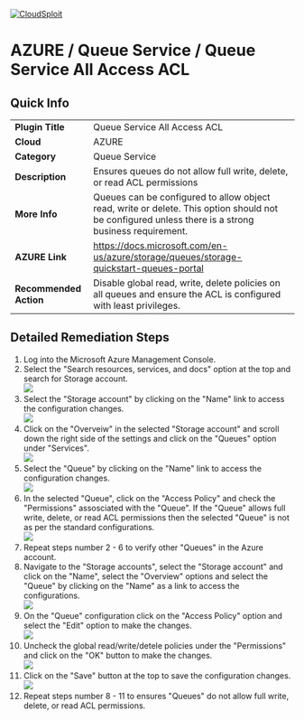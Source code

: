 [![CloudSploit](https://cloudsploit.com/img/logo-new-big-text-100.png "CloudSploit")](https://cloudsploit.com)

# AZURE / Queue Service / Queue Service All Access ACL

## Quick Info

| | |
|-|-|
| **Plugin Title** | Queue Service All Access ACL |
| **Cloud** | AZURE |
| **Category** | Queue Service |
| **Description** | Ensures queues do not allow full write, delete, or read ACL permissions |
| **More Info** | Queues can be configured to allow object read, write or delete. This option should not be configured unless there is a strong business requirement. |
| **AZURE Link** | https://docs.microsoft.com/en-us/azure/storage/queues/storage-quickstart-queues-portal |
| **Recommended Action** | Disable global read, write, delete policies on all queues and ensure the ACL is configured with least privileges. |

## Detailed Remediation Steps

1. Log into the Microsoft Azure Management Console.
2. Select the "Search resources, services, and docs" option at the top and search for Storage account. </br> <img src="/resources/azure/queueservice/queue-service-all-access-acl/step2.png"/>
3. Select the "Storage account" by clicking on the "Name" link to access the configuration changes. </br> <img src="/resources/azure/queueservice/queue-service-all-access-acl/step3.png"/>
4. Click on the "Overveiw" in the selected "Storage account" and scroll down the right side of the settings and click on the "Queues" option under "Services".</br> <img src="/resources/azure/queueservice/queue-service-all-access-acl/step4.png"/>
5. Select the "Queue" by clicking on the "Name" link to access the configuration changes. </br> <img src="/resources/azure/queueservice/queue-service-all-access-acl/step5.png"/>
6. In the selected "Queue", click on the "Access Policy" and check the "Permissions" assosciated with the "Queue". If the "Queue" allows full write, delete, or read ACL permissions then the selected "Queue" is not as per the standard configurations.</br> <img src="/resources/azure/queueservice/queue-service-all-access-acl/step6.png"/>
7. Repeat steps number 2 - 6 to verify other "Queues" in the Azure account. </br>
8. Navigate to the "Storage accounts", select the "Storage account" and click on the "Name", select the "Overview" options and select the "Queue" by clicking on the "Name" as a link to access the configurations.</br> <img src="/resources/azure/queueservice/queue-service-all-access-acl/step8.png"/>
9. On the "Queue" configuration click on the "Access Policy" option and select the "Edit" option to make the changes.</br> <img src="/resources/azure/queueservice/queue-service-all-access-acl/step9.png"/>
10. Uncheck the global read/write/detele policies under the "Permissions" and click on the "OK" button to make the changes.</br> <img src="/resources/azure/queueservice/queue-service-all-access-acl/step10.png"/>
11. Click on the "Save" button at the top to save the configuration changes.</br> <img src="/resources/azure/queueservice/queue-service-all-access-acl/step11.png"/>
12. Repeat steps number 8 - 11 to ensures "Queues" do not allow full write, delete, or read ACL permissions.</br>
